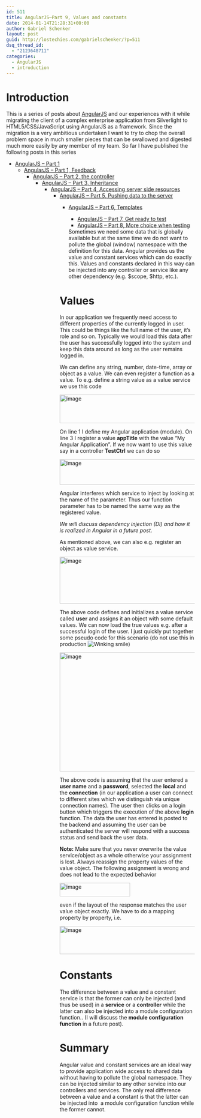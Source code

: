 ```yaml
---
id: 511
title: AngularJS–Part 9, Values and constants
date: 2014-01-14T21:28:31+00:00
author: Gabriel Schenker
layout: post
guid: http://lostechies.com/gabrielschenker/?p=511
dsq_thread_id:
  - "2123648711"
categories:
  - AngularJS
  - introduction
---
```

# Introduction

This is a series of posts about [AngularJS](http://angularjs.org/) and our experiences with it while migrating the client of a complex enterprise application from Silverlight to HTML5/CSS/JavaScript using AngularJS as a framework. Since the migration is a very ambitious undertaken I want to try to chop the overall problem space in much smaller pieces that can be swallowed and digested much more easily by any member of my team. So far I have published the following posts in this series 

  * [AngularJS – Part 1](http://lostechies.com/gabrielschenker/2013/12/05/angularjspart-1/) 
      * [AngularJS – Part 1, Feedback](http://lostechies.com/gabrielschenker/2013/12/07/angularjspart-1-feedback/) 
          * [AngularJS – Part 2, the controller](http://lostechies.com/gabrielschenker/2013/12/09/angularjspart-2-the-controller/) 
              * [AngularJS – Part 3, Inheritance](http://lostechies.com/gabrielschenker/2013/12/10/angularjspart-3-inheritance/) 
                  * [AngularJS – Part 4, Accessing server side resources](http://lostechies.com/gabrielschenker/2013/12/12/angularjspart-4-accessing-server-side-resources/) 
                      * [AngularJS – Part 5, Pushing data to the server](http://lostechies.com/gabrielschenker/2013/12/17/angularjspart-5-pushing-data-to-the-server/) 
                          * [AngularJS – Part 6, Templates](http://lostechies.com/gabrielschenker/2013/12/28/angularjspart-6-templates/) 
                              * [AngularJS – Part 7, Get ready to test](http://lostechies.com/gabrielschenker/2013/12/30/angularjspart-7-getting-ready-to-test/)
                              * [AngularJS – Part 8, More choice when testing](http://lostechies.com/gabrielschenker/2013/12/30/angularjspart-8-more-choice-when-testing/)</ul> 
                            Sometimes we need some data that is globally available but at the same time we do not want to pollute the global (window) namespace with the definition for this data. Angular provides us the value and constant services which can do exactly this. Values and constants declared in this way can be injected into any controller or service like any other dependency (e.g. $scope, $http, etc.).
                            
                            # Values
                            
                            In our application we frequently need access to different properties of the currently logged in user. This could be things like the full name of the user, it’s role and so on. Typically we would load this data after the user has successfully logged into the system and keep this data around as long as the user remains logged in.
                            
                            We can define any string, number, date-time, array or object as a value. We can even register a function as a value. To e.g. define a string value as a value service we use this code
                            
                            [<img style="border-left-width: 0px;border-right-width: 0px;border-bottom-width: 0px;padding-top: 0px;padding-left: 0px;padding-right: 0px;border-top-width: 0px" border="0" alt="image" src="http://lostechies.com/gabrielschenker/files/2014/01/image_thumb.png" width="488" height="76" />](http://lostechies.com/gabrielschenker/files/2014/01/image.png)
                            
                            On line 1 I define my Angular application (module). On line 3 I register a value **appTitle** with the value “My Angular Application”. If we now want to use this value say in a controller **TestCtrl** we can do so
                            
                            [<img style="border-left-width: 0px;border-right-width: 0px;border-bottom-width: 0px;padding-top: 0px;padding-left: 0px;padding-right: 0px;border-top-width: 0px" border="0" alt="image" src="http://lostechies.com/gabrielschenker/files/2014/01/image_thumb1.png" width="473" height="68" />](http://lostechies.com/gabrielschenker/files/2014/01/image1.png)
                            
                            Angular interferes which service to inject by looking at the name of the parameter. Thus our function parameter has to be named the same way as the registered value.
                            
                            _We will discuss dependency injection (DI) and how it is realized in Angular in a future post._
                            
                            As mentioned above, we can also e.g. register an object as value service.
                            
                            [<img style="border-left-width: 0px;border-right-width: 0px;border-bottom-width: 0px;padding-top: 0px;padding-left: 0px;padding-right: 0px;border-top-width: 0px" border="0" alt="image" src="http://lostechies.com/gabrielschenker/files/2014/01/image_thumb2.png" width="405" height="125" />](http://lostechies.com/gabrielschenker/files/2014/01/image2.png)
                            
                            The above code defines and initializes a value service called **user** and assigns it an object with some default values. We can now load the true values e.g. after a successful login of the user. I just quickly put together some pseudo code for this scenario (do not use this in production <img class="wlEmoticon wlEmoticon-winkingsmile" style="border-top-style: none;border-bottom-style: none;border-right-style: none;border-left-style: none" alt="Winking smile" src="http://lostechies.com/gabrielschenker/files/2014/01/wlEmoticon-winkingsmile.png" />)
                            
                            [<img style="border-left-width: 0px;border-right-width: 0px;border-bottom-width: 0px;padding-top: 0px;padding-left: 0px;padding-right: 0px;border-top-width: 0px" border="0" alt="image" src="http://lostechies.com/gabrielschenker/files/2014/01/image_thumb3.png" width="587" height="317" />](http://lostechies.com/gabrielschenker/files/2014/01/image3.png)
                            
                            The above code is assuming that the user entered a **user name** and a **password**, selected the **local** and the **connection** (in our application a user can connect to different sites which we distinguish via unique connection names). The user then clicks on a login button which triggers the execution of the above **login** function. The data the user has entered is posted to the backend and assuming the user can be authenticated the server will respond with a success status and send back the user data.
                            
                            **Note:** Make sure that you never overwrite the value service/object as a whole otherwise your assignment is lost. Always reassign the property values of the value object. The following assignment is wrong and does not lead to the expected behavior
                            
                            [<img style="border-top: 0px;border-right: 0px;border-bottom: 0px;padding-top: 0px;padding-left: 0px;border-left: 0px;padding-right: 0px" border="0" alt="image" src="http://lostechies.com/gabrielschenker/files/2014/01/image_thumb4.png" width="188" height="36" />](http://lostechies.com/gabrielschenker/files/2014/01/image4.png)
                            
                            even if the layout of the response matches the user value object exactly. We have to do a mapping property by property, i.e.
                            
                            [<img style="border-top: 0px;border-right: 0px;border-bottom: 0px;padding-top: 0px;padding-left: 0px;border-left: 0px;padding-right: 0px" border="0" alt="image" src="http://lostechies.com/gabrielschenker/files/2014/01/image_thumb5.png" width="368" height="75" />](http://lostechies.com/gabrielschenker/files/2014/01/image5.png)
                            
                            # Constants
                            
                            The difference between a value and a constant service is that the former can only be injected (and thus be used) in a **service** or a **controller** while the latter can also be injected into a module configuration function.. (I will discuss the **module configuration function** in a future post).
                            
                            # Summary
                            
                            Angular value and constant services are an ideal way to provide application wide access to shared data without having to pollute the global namespace. They can be injected similar to any other service into our controllers and services. The only real difference between a value and a constant is that the latter can be injected into&nbsp; a module configuration function while the former cannot.